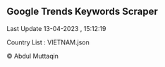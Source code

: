 

## Google Trends Keywords Scraper 
 
Last Update 13-04-2023 , 15:12:19

Country List :
VIETNAM.json



© Abdul Muttaqin 
